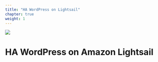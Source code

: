 ```yaml
---
title: "HA WordPress on Lightsail"
chapter: true
weight: 1
---
```


![](./images/amazon-lightsail.jpg?width=100pc)


# HA WordPress on Amazon Lightsail





